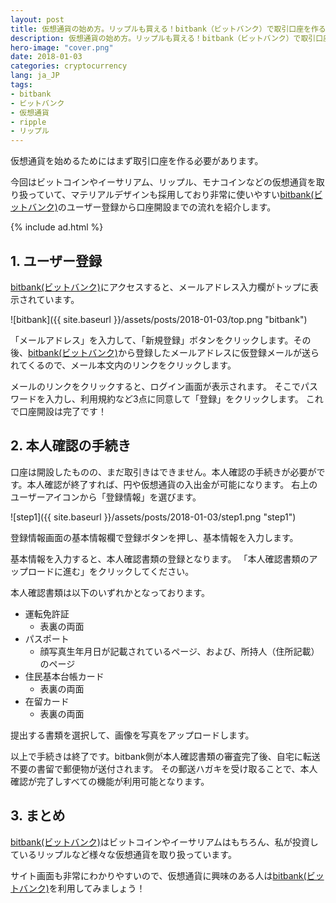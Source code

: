 ```yaml
---
layout: post
title: 仮想通貨の始め方。リップルも買える！bitbank（ビットバンク）で取引口座を作る方法
description: 仮想通貨の始め方。リップルも買える！bitbank（ビットバンク）で取引口座を作る方法
hero-image: "cover.png"
date: 2018-01-03
categories: cryptocurrency
lang: ja_JP
tags:
- bitbank
- ビットバンク
- 仮想通貨
- ripple
- リップル
---
```


仮想通貨を始めるためにはまず取引口座を作る必要があります。

今回はビットコインやイーサリアム、リップル、モナコインなどの仮想通貨を取り扱っていて、マテリアルデザインも採用しており非常に使いやすい[bitbank(ビットバンク)](http://bitbank.cc)のユーザー登録から口座開設までの流れを紹介します。

{% include ad.html %}

## 1. ユーザー登録

[bitbank(ビットバンク)](http://bitbank.cc)にアクセスすると、メールアドレス入力欄がトップに表示されています。


![bitbank]({{ site.baseurl }}/assets/posts/2018-01-03/top.png "bitbank")


「メールアドレス」を入力して、「新規登録」ボタンをクリックします。その後、[bitbank(ビットバンク)](http://bitbank.cc)から登録したメールアドレスに仮登録メールが送られてくるので、メール本文内のリンクをクリックします。

メールのリンクをクリックすると、ログイン画面が表示されます。
そこでパスワードを入力し、利用規約など3点に同意して「登録」をクリックします。
これで口座開設は完了です！


## 2. 本人確認の手続き

口座は開設したものの、まだ取引きはできません。本人確認の手続きが必要がです。本人確認が終了すれば、円や仮想通貨の入出金が可能になります。
右上のユーザーアイコンから「登録情報」を選びます。

![step1]({{ site.baseurl }}/assets/posts/2018-01-03/step1.png "step1")


登録情報画面の基本情報欄で登録ボタンを押し、基本情報を入力します。

基本情報を入力すると、本人確認書類の登録となります。
「本人確認書類のアップロードに進む」をクリックしてください。

本人確認書類は以下のいずれかとなっております。

- 運転免許証
    - 表裏の両面
- パスポート
    - 顔写真生年月日が記載されているページ、および、所持人（住所記載）のページ
- 住民基本台帳カード
    - 表裏の両面
- 在留カード
    - 表裏の両面


提出する書類を選択して、画像を写真をアップロードします。

以上で手続きは終了です。bitbank側が本人確認書類の審査完了後、自宅に転送不要の書留で郵便物が送付されます。
その郵送ハガキを受け取ることで、本人確認が完了しすべての機能が利用可能となります。

## 3. まとめ

[bitbank(ビットバンク)](http://bitbank.cc)はビットコインやイーサリアムはもちろん、私が投資しているリップルなど様々な仮想通貨を取り扱っています。

サイト画面も非常にわかりやすいので、仮想通貨に興味のある人は[bitbank(ビットバンク)](http://bitbank.cc)を利用してみましょう！
